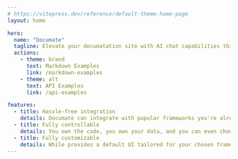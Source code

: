 ```yaml
---
# https://vitepress.dev/reference/default-theme-home-page
layout: home

hero:
  name: "Documate"
  tagline: Elevate your documatation site with AI chat capabilities this afternoon.
  actions:
    - theme: brand
      text: Markdown Examples
      link: /markdown-examples
    - theme: alt
      text: API Examples
      link: /api-examples

features:
  - title: Hassle-free integration
    details: Documate can integrate with popular frameworks you're already familiar with, such as Vitepress, Docusaurus, Docsify, etc. And no AI or vector search knowlegdge required.
  - title: Fully controllable
    details: You own the code, you own your data, and you can even choose which pages of your content to index.
  - title: Fully customizable
    details: While provides a default UI tailored for your chosen framework, it's also completely adaptable to meet your specific needs.
---
```


